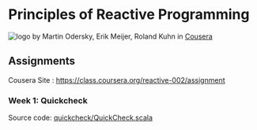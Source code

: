 # Principles of Reactive Programming
![logo](https://www.coursera.org//maestro/api/course/974748/logo)
by Martin Odersky, Erik Meijer, Roland Kuhn in [Cousera](https://class.coursera.org/reactive-002)

## Assignments
Cousera Site : https://class.coursera.org/reactive-002/assignment

### Week 1: Quickcheck
Source code: [quickcheck/QuickCheck.scala](https://github.com/ikhoon/PoRP/blob/master/quickcheck/src/main/scala/quickcheck/QuickCheck.scala)
